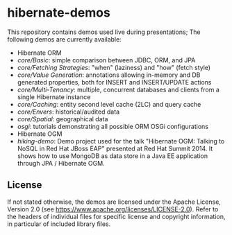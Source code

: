 # hibernate-demos

This repository contains demos used live during presentations; The following demos are currently available:

* Hibernate ORM
 * _core/Basic_: simple comparison between JDBC, ORM, and JPA
 * _core/Fetching Strategies_: "when" (laziness) and "how" (fetch style)
 * _core/Value Generation_: annotations allowing in-memory and DB generated properties, both for INSERT and INSERT/UPDATE actions
 * _core/Multi-Tenancy_: multiple, concurrent databases and clients from a single Hibernate instance
 * _core/Caching_: entity second level cache (2LC) and query cache
 * _core/Envers_: historical/audited data
 * _core/Spatial_: geographical data
 * _osgi_: tutorials demonstrating all possible ORM OSGi configurations
* Hibernate OGM
 * _hiking-demo_: Demo project used for the talk "Hibernate OGM: Talking to NoSQL in Red Hat JBoss EAP" presented at Red Hat Summit 2014. It shows how to use MongoDB as data store in a Java EE application through JPA / Hibernate OGM.

## License

If not stated otherwise, the demos are licensed under the Apache License, Version 2.0 (see https://www.apache.org/licenses/LICENSE-2.0). Refer to the headers of individual files for specific license and copyright information, in particular of included library files.
